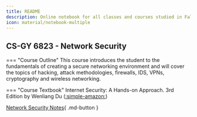 ```yaml
---
title: README
description: Online notebook for all classes and courses studied in Fall 2024.
icon: material/notebook-multiple
---
```

## CS-GY 6823 - Network Security

=== "Course Outline"
    This course introduces the student to the fundamentals of creating a secure networking environment and will cover the topics of hacking, attack methodologies, firewalls, IDS, VPNs, cryptography and wireless networking.

=== "Course Textbook"
    Internet Security: A Hands-on Approach. 3rd Edition by Wenliang Du ([:simple-amazon:](https://a.co/d/7FAbYYp))

[Network Security Notes](network_security/notes.md){ .md-button }
